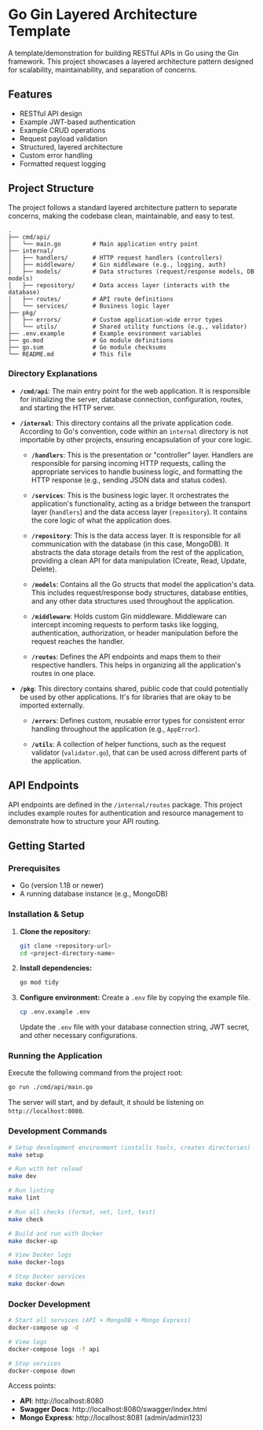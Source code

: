 # Go Gin Layered Architecture Template

A template/demonstration for building RESTful APIs in Go using the Gin framework. This project showcases a layered architecture pattern designed for scalability, maintainability, and separation of concerns.

## Features

- RESTful API design
- Example JWT-based authentication
- Example CRUD operations
- Request payload validation
- Structured, layered architecture
- Custom error handling
- Formatted request logging

## Project Structure

The project follows a standard layered architecture pattern to separate concerns, making the codebase clean, maintainable, and easy to test.

```
.
├── cmd/api/
│   └── main.go         # Main application entry point
├── internal/
│   ├── handlers/       # HTTP request handlers (controllers)
│   ├── middleware/     # Gin middleware (e.g., logging, auth)
│   ├── models/         # Data structures (request/response models, DB models)
│   ├── repository/     # Data access layer (interacts with the database)
│   ├── routes/         # API route definitions
│   └── services/       # Business logic layer
├── pkg/
│   ├── errors/         # Custom application-wide error types
│   └── utils/          # Shared utility functions (e.g., validator)
├── .env.example        # Example environment variables
├── go.mod              # Go module definitions
├── go.sum              # Go module checksums
└── README.md           # This file
```

### Directory Explanations

*   **`/cmd/api`**: The main entry point for the web application. It is responsible for initializing the server, database connection, configuration, routes, and starting the HTTP server.

*   **`/internal`**: This directory contains all the private application code. According to Go's convention, code within an `internal` directory is not importable by other projects, ensuring encapsulation of your core logic.

    *   **`/handlers`**: This is the presentation or "controller" layer. Handlers are responsible for parsing incoming HTTP requests, calling the appropriate services to handle business logic, and formatting the HTTP response (e.g., sending JSON data and status codes).

    *   **`/services`**: This is the business logic layer. It orchestrates the application's functionality, acting as a bridge between the transport layer (`handlers`) and the data access layer (`repository`). It contains the core logic of what the application does.

    *   **`/repository`**: This is the data access layer. It is responsible for all communication with the database (in this case, MongoDB). It abstracts the data storage details from the rest of the application, providing a clean API for data manipulation (Create, Read, Update, Delete).

    *   **`/models`**: Contains all the Go structs that model the application's data. This includes request/response body structures, database entities, and any other data structures used throughout the application.

    *   **`/middleware`**: Holds custom Gin middleware. Middleware can intercept incoming requests to perform tasks like logging, authentication, authorization, or header manipulation before the request reaches the handler.

    *   **`/routes`**: Defines the API endpoints and maps them to their respective handlers. This helps in organizing all the application's routes in one place.

*   **`/pkg`**: This directory contains shared, public code that could potentially be used by other applications. It's for libraries that are okay to be imported externally.

    *   **`/errors`**: Defines custom, reusable error types for consistent error handling throughout the application (e.g., `AppError`).

    *   **`/utils`**: A collection of helper functions, such as the request validator (`validator.go`), that can be used across different parts of the application.

## API Endpoints

API endpoints are defined in the `/internal/routes` package. This project includes example routes for authentication and resource management to demonstrate how to structure your API routing.

## Getting Started

### Prerequisites

- Go (version 1.18 or newer)
- A running database instance (e.g., MongoDB)

### Installation & Setup

1.  **Clone the repository:**
    ```sh
    git clone <repository-url>
    cd <project-directory-name>
    ```

2.  **Install dependencies:**
    ```sh
    go mod tidy
    ```

3.  **Configure environment:**
    Create a `.env` file by copying the example file.
    ```sh
    cp .env.example .env
    ```
    Update the `.env` file with your database connection string, JWT secret, and other necessary configurations.

### Running the Application

Execute the following command from the project root:

```sh
go run ./cmd/api/main.go
```

The server will start, and by default, it should be listening on `http://localhost:8080`.
### Development Commands

```sh
# Setup development environment (installs tools, creates directories)
make setup

# Run with hot reload
make dev

# Run linting
make lint

# Run all checks (format, vet, lint, test)
make check

# Build and run with Docker
make docker-up

# View Docker logs
make docker-logs

# Stop Docker services
make docker-down
```

### Docker Development

```sh
# Start all services (API + MongoDB + Mongo Express)
docker-compose up -d

# View logs
docker-compose logs -f api

# Stop services
docker-compose down
```

Access points:
- **API**: http://localhost:8080
- **Swagger Docs**: http://localhost:8080/swagger/index.html
- **Mongo Express**: http://localhost:8081 (admin/admin123)